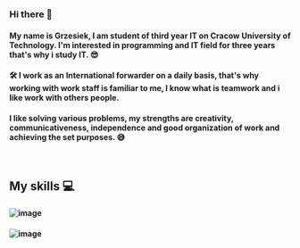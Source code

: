 ### Hi there 👋

#### My name is Grzesiek, I am student of third year IT on Cracow University of Technology. I'm interested in programming and IT field for three years that's why i study IT. 😎

#### 🛠 I work as an International forwarder on a daily basis, that's why working with work staff is familiar to me, I know what is teamwork and i like work with others people.

#### I like solving various problems, my strengths are creativity, communicativeness, independence and good organization of work and achieving the set purposes. 😅

<br />

## My skills 💻

#### ![image](https://github.com/grzesiek999/grzesiek999/assets/43814123/f99729d9-5d0a-47b2-8d18-37f5ff8c3cca)
#### ![image](https://github.com/grzesiek999/grzesiek999/assets/43814123/034d414e-c873-4c81-a278-09751e4b2f47)

